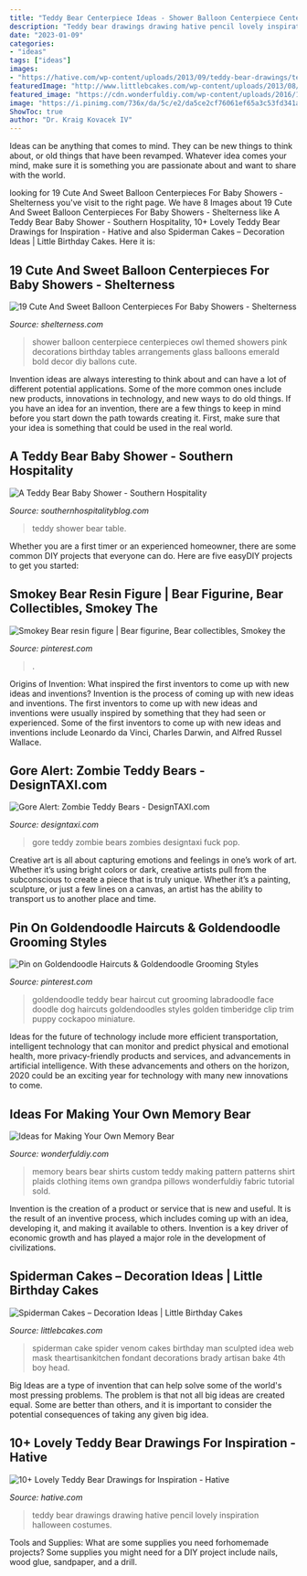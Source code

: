 ```yaml
---
title: "Teddy Bear Centerpiece Ideas - Shower Balloon Centerpiece Centerpieces Owl Themed Showers Pink Decorations Birthday Tables Arrangements Glass Balloons Emerald Bold Decor Diy Ballons Cute"
description: "Teddy bear drawings drawing hative pencil lovely inspiration halloween costumes"
date: "2023-01-09"
categories:
- "ideas"
tags: ["ideas"]
images:
- "https://hative.com/wp-content/uploads/2013/09/teddy-bear-drawings/teddy-bear-drawing-9.jpg"
featuredImage: "http://www.littlebcakes.com/wp-content/uploads/2013/08/Black-Spiderman-Cake.jpg"
featured_image: "https://cdn.wonderfuldiy.com/wp-content/uploads/2016/11/Grandpas-plaids.jpg"
image: "https://i.pinimg.com/736x/da/5c/e2/da5ce2cf76061ef65a3c53fd341a4f5c--resins-wildlife.jpg"
ShowToc: true
author: "Dr. Kraig Kovacek IV"
---
```



Ideas can be anything that comes to mind. They can be new things to think about, or old things that have been revamped. Whatever idea comes your mind, make sure it is something you are passionate about and want to share with the world.

	

		
looking for 19 Cute And Sweet Balloon Centerpieces For Baby Showers - Shelterness you've visit to the right page. We have 8 Images about 19 Cute And Sweet Balloon Centerpieces For Baby Showers - Shelterness like A Teddy Bear Baby Shower - Southern Hospitality, 10+ Lovely Teddy Bear Drawings for Inspiration - Hative and also Spiderman Cakes – Decoration Ideas | Little Birthday Cakes. Here it is:
		
    
## 19 Cute And Sweet Balloon Centerpieces For Baby Showers - Shelterness

<img loading=lazy src="https://i.shelterness.com/2017/03/11-a-bold-emerald-balloon-centerpiece-with-a-pink-owl.jpg" onerror="this.onerror=null;this.src='https://tse2.mm.bing.net/th?id=OIP.3XxCc3FcaFbCaVzswno14QHaJ4&amp;pid=15.1';" alt="19 Cute And Sweet Balloon Centerpieces For Baby Showers - Shelterness">

_Source: shelterness.com_

>shower balloon centerpiece centerpieces owl themed showers pink decorations birthday tables arrangements glass balloons emerald bold decor diy ballons cute. 

	

Invention ideas are always interesting to think about and can have a lot of different potential applications. Some of the more common ones include new products, innovations in technology, and new ways to do old things. If you have an idea for an invention, there are a few things to keep in mind before you start down the path towards creating it. First, make sure that your idea is something that could be used in the real world.

    
## A Teddy Bear Baby Shower - Southern Hospitality

<img loading=lazy src="https://i0.wp.com/southernhospitalityblog.com/wp-content/uploads/2011/05/0083.jpg?fit=500%2C750&amp;ssl=1" onerror="this.onerror=null;this.src='https://tse2.mm.bing.net/th?id=OIP._v0-xaX74qq0ioqeBcKXawHaLH&amp;pid=15.1';" alt="A Teddy Bear Baby Shower - Southern Hospitality">

_Source: southernhospitalityblog.com_

>teddy shower bear table. 

	

Whether you are a first timer or an experienced homeowner, there are some common DIY projects that everyone can do. Here are five easyDIY projects to get you started:

    
## Smokey Bear Resin Figure | Bear Figurine, Bear Collectibles, Smokey The

<img loading=lazy src="https://i.pinimg.com/736x/da/5c/e2/da5ce2cf76061ef65a3c53fd341a4f5c--resins-wildlife.jpg" onerror="this.onerror=null;this.src='https://tse2.mm.bing.net/th?id=OIP.lQM4GMDTr9vJhnJJH9mk1QHaK1&amp;pid=15.1';" alt="Smokey Bear resin figure | Bear figurine, Bear collectibles, Smokey the">

_Source: pinterest.com_

>. 

	

Origins of Invention: What inspired the first inventors to come up with new ideas and inventions?
Invention is the process of coming up with new ideas and inventions. The first inventors to come up with new ideas and inventions were usually inspired by something that they had seen or experienced. Some of the first inventors to come up with new ideas and inventions include Leonardo da Vinci, Charles Darwin, and Alfred Russel Wallace.

    
## Gore Alert: Zombie Teddy Bears - DesignTAXI.com

<img loading=lazy src="http://editorial.designtaxi.com/news-undeadteds2801/4.jpg" onerror="this.onerror=null;this.src='https://tse2.mm.bing.net/th?id=OIP.i4NMewVqEpNgAbl7m4B87QHaJ4&amp;pid=15.1';" alt="Gore Alert: Zombie Teddy Bears - DesignTAXI.com">

_Source: designtaxi.com_

>gore teddy zombie bears zombies designtaxi fuck pop. 

	

Creative art is all about capturing emotions and feelings in one’s work of art. Whether it’s using bright colors or dark, creative artists pull from the subconscious to create a piece that is truly unique. Whether it’s a painting, sculpture, or just a few lines on a canvas, an artist has the ability to transport us to another place and time.

    
## Pin On Goldendoodle Haircuts &amp; Goldendoodle Grooming Styles

<img loading=lazy src="https://i.pinimg.com/736x/55/fa/8a/55fa8a7bc35da93578637f749fa840e7.jpg" onerror="this.onerror=null;this.src='https://tse1.mm.bing.net/th?id=OIP.efsjkmvMeiE9Wh1_aXO71wHaLy&amp;pid=15.1';" alt="Pin on Goldendoodle Haircuts &amp; Goldendoodle Grooming Styles">

_Source: pinterest.com_

>goldendoodle teddy bear haircut cut grooming labradoodle face doodle dog haircuts goldendoodles styles golden timberidge clip trim puppy cockapoo miniature. 

	

Ideas for the future of technology include more efficient transportation, intelligent technology that can monitor and predict physical and emotional health, more privacy-friendly products and services, and advancements in artificial intelligence. With these advancements and others on the horizon, 2020 could be an exciting year for technology with many new innovations to come.

    
## Ideas For Making Your Own Memory Bear

<img loading=lazy src="https://cdn.wonderfuldiy.com/wp-content/uploads/2016/11/Grandpas-plaids.jpg" onerror="this.onerror=null;this.src='https://tse4.mm.bing.net/th?id=OIP.yItARqpsy_W-QFymfn7otQHaL7&amp;pid=15.1';" alt="Ideas for Making Your Own Memory Bear">

_Source: wonderfuldiy.com_

>memory bears bear shirts custom teddy making pattern patterns shirt plaids clothing items own grandpa pillows wonderfuldiy fabric tutorial sold. 

	

Invention is the creation of a product or service that is new and useful. It is the result of an inventive process, which includes coming up with an idea, developing it, and making it available to others. Invention is a key driver of economic growth and has played a major role in the development of civilizations.

    
## Spiderman Cakes – Decoration Ideas | Little Birthday Cakes

<img loading=lazy src="http://www.littlebcakes.com/wp-content/uploads/2013/08/Black-Spiderman-Cake.jpg" onerror="this.onerror=null;this.src='https://tse1.mm.bing.net/th?id=OIP.R_lACbncJGtlykccyU3tDAHaJ4&amp;pid=15.1';" alt="Spiderman Cakes – Decoration Ideas | Little Birthday Cakes">

_Source: littlebcakes.com_

>spiderman cake spider venom cakes birthday man sculpted idea web mask theartisankitchen fondant decorations brady artisan bake 4th boy head. 

	

Big Ideas are a type of invention that can help solve some of the world's most pressing problems. The problem is that not all big ideas are created equal. Some are better than others, and it is important to consider the potential consequences of taking any given big idea.

    
## 10+ Lovely Teddy Bear Drawings For Inspiration - Hative

<img loading=lazy src="https://hative.com/wp-content/uploads/2013/09/teddy-bear-drawings/teddy-bear-drawing-9.jpg" onerror="this.onerror=null;this.src='https://tse4.mm.bing.net/th?id=OIP.rt3eqNhKGlD95zYzfelS5gHaJ4&amp;pid=15.1';" alt="10+ Lovely Teddy Bear Drawings for Inspiration - Hative">

_Source: hative.com_

>teddy bear drawings drawing hative pencil lovely inspiration halloween costumes. 

	

Tools and Supplies: What are some supplies you need forhomemade projects?
Some supplies you might need for a DIY project include nails, wood glue, sandpaper, and a drill.

